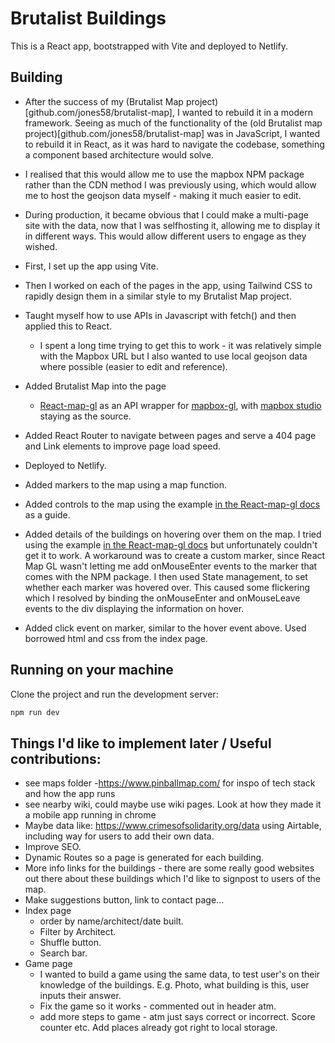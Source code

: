 # Brutalist Buildings

This is a React app, bootstrapped with Vite and deployed to Netlify.

## Building

- After the success of my (Brutalist Map project)[github.com/jones58/brutalist-map], I wanted to rebuild it in a modern framework. Seeing as much of the functionality of the (old Brutalist map project)[github.com/jones58/brutalist-map] was in JavaScript, I wanted to rebuild it in React, as it was hard to navigate the codebase, something a component based architecture would solve.
- I realised that this would allow me to use the mapbox NPM package rather than the CDN method I was previously using, which would allow me to host the geojson data myself - making it much easier to edit.
- During production, it became obvious that I could make a multi-page site with the data, now that I was selfhosting it, allowing me to display it in different ways. This would allow different users to engage as they wished.
- First, I set up the app using Vite.
- Then I worked on each of the pages in the app, using Tailwind CSS to rapidly design them in a similar style to my Brutalist Map project.
- Taught myself how to use APIs in Javascript with fetch() and then applied this to React.

  - I spent a long time trying to get this to work - it was relatively simple with the Mapbox URL but I also wanted to use local geojson data where possible (easier to edit and reference).

- Added Brutalist Map into the page

  - [React-map-gl](https://github.com/visgl/react-map-gl) as an API wrapper for [mapbox-gl](https://github.com/mapbox/mapbox-gl-js), with [mapbox studio](https://www.mapbox.com/studio/) staying as the source.

- Added React Router to navigate between pages and serve a 404 page and Link elements to improve page load speed.
- Deployed to Netlify.
- Added markers to the map using a map function.
- Added controls to the map using the example [in the React-map-gl docs](https://github.com/visgl/react-map-gl/blob/7.1-release/examples/controls/src/app.tsx) as a guide.
- Added details of the buildings on hovering over them on the map. I tried using the example [in the React-map-gl docs](http://visgl.github.io/react-map-gl/examples/geojson) but unfortunately couldn't get it to work. A workaround was to create a custom marker, since React Map GL wasn't letting me add onMouseEnter events to the marker that comes with the NPM package. I then used State management, to set whether each marker was hovered over. This caused some flickering which I resolved by binding the onMouseEnter and onMouseLeave events to the div displaying the information on hover.
- Added click event on marker, similar to the hover event above. Used borrowed html and css from the index page.

## Running on your machine

Clone the project and run the development server:

```bash
npm run dev
```

## Things I'd like to implement later / Useful contributions:

- see maps folder -https://www.pinballmap.com/ for inspo of tech stack and how the app runs
- see nearby wiki, could maybe use wiki pages. Look at how they made it a mobile app running in chrome
- Maybe data like: https://www.crimesofsolidarity.org/data using Airtable, including way for users to add their own data.
- Improve SEO.
- Dynamic Routes so a page is generated for each building.
- More info links for the buildings - there are some really good websites out there about these buildings which I'd like to signpost to users of the map.
- Make suggestions button, link to contact page...
- Index page
  - order by name/architect/date built.
  - Filter by Architect.
  - Shuffle button.
  - Search bar.
- Game page
  - I wanted to build a game using the same data, to test user's on their knowledge of the buildings. E.g. Photo, what building is this, user inputs their answer.
  - Fix the game so it works - commented out in header atm.
  - add more steps to game - atm just says correct or incorrect. Score counter etc. Add places already got right to local storage.
